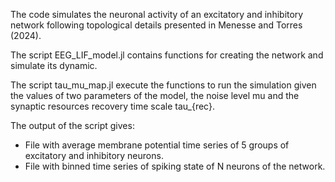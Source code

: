 The code simulates the neuronal activity of an excitatory and inhibitory network following topological details presented in Menesse and Torres (2024). 

The script EEG_LIF_model.jl contains functions for creating the network and simulate its dynamic.

The script tau_mu_map.jl execute the functions to run the simulation given the values of two parameters of the model, the noise level mu and the synaptic resources recovery time scale tau_{rec}.

The output of the script gives:
  - File with average membrane potential time series of 5 groups of excitatory and inhibitory neurons.
  - File with binned time series of spiking state of N neurons of the network.
